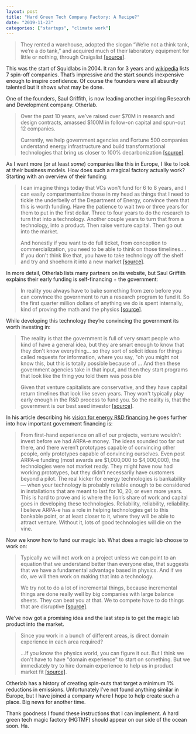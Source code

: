 ```yaml
---
layout: post
title: "Hard Green Tech Company Factory: A Recipe?"
date: "2019-11-23"
categories: ["startups", "climate work"]
---
```

>They rented a warehouse, adopted the slogan “We’re not a think tank, we’re a do tank,” and acquired much of their laboratory equipment for little or nothing, through Craigslist [[source]](https://www.newyorker.com/magazine/2010/05/17/the-inventors-dilemma).

This was the start of Squidlabs in 2004. It ran for 3 years and [wikipedia](https://en.wikipedia.org/wiki/Squid_Labs) lists 7 spin-off companies. That’s impressive and the start sounds inexpensive enough to inspire confidence. Of course the founders were all absurdly talented but it shows what may be done.

One of the founders, Saul Griffith, is now leading another inspiring Research and Development company. Otherlab.

>Over the past 10 years, we’ve raised over $70M in research and design contracts, amassed $100M in follow-on capital and spun-out 12 companies.
>
>Currently, we help government agencies and Fortune 500 companies understand energy infrastructure and build transformational technologies that bring us closer to 100% decarbonization [[source]](https://www.otherlab.com/).

As I want more (or at least *some*) companies like this in Europe, I like to look at their business models. How does such a magical factory actually work? Starting with an overview of their funding:

>I can imagine things today that VCs won't fund for 6 to 8 years, and I can easily compartmentalize those in my head as things that I need to tickle the underbelly of the Department of Energy, convince them that this is worth funding. Have the patience to wait two or three years for them to put in the first dollar. Three to four years to do the research to turn that into a technology. Another couple years to turn that from a technology, into a product. Then raise venture capital. Then go out into the market.
>
>And honestly if you want to do full ticket, from conception to commercialization, you need to be able to think on those timelines.... If you don't think like that, you have to take technology off the shelf and try and shoehorn it into a new market [[source]](https://www.myclimatejourney.co/episodes/saul-griffith).

In more detail, Otherlab lists many partners on its website, but Saul Griffith explains their early funding is self-financing + the government:

>In reality you always have to bake something from zero before you can convince the government to run a research program to fund it. So the first quarter million dollars of anything we do is spent internally, kind of proving the math and the physics [[source]](https://www.myclimatejourney.co/episodes/saul-griffith).

While developing this technology they’re convincing the government its worth investing in:
>The reality is that the government is full of very smart people who kind of have a general idea, but they are smart enough to know that they don't know everything… so they sort of solicit ideas for things called requests for information, where you say, "oh you might not know this, but this is totally possible because of … And then these government agencies take in that input, and then they start programs that look like the thing you told them was possible
>
>Given that venture capitalists are conservative, and they have capital return timelines that look like seven years. They won't typically play early enough in the R&D process to fund you. So the reality is, that the government is our best seed investor [[source]](https://www.myclimatejourney.co/episodes/saul-griffith).

In his article describing his [ vision for energy R&D financing ](https://medium.com/otherlab-news/the-case-for-ambitious-energy-r-d-in-the-u-s-e4351406d0ee) he goes further into how important government financing is:

>From first-hand experience on all of our projects, venture wouldn’t invest before we had ARPA-e money. The ideas sounded too far out there, and there weren’t prototypes capable of convincing other people, only prototypes capable of convincing ourselves. Even post ARPA-e funding (most awards are $1,000,000 to $4,000,000), the technologies were not market ready. They might have now had working prototypes, but they didn’t necessarily have customers beyond a pilot. The real kicker for energy technologies is bankability — when your technology is probably reliable enough to be considered in installations that are meant to last for 10, 20, or even more years. This is hard to prove and is where the lion’s share of work and capital goes in developing these technologies. Reliability, reliability, reliability. I believe ARPA-e has a role in helping technologies get to this bankable point, or at least closer to it, where they will be able to attract venture. Without it, lots of good technologies will die on the vine.

Now we know how to fund our magic lab. What does a magic lab choose to work on:
>Typically we will not work on a project unless we can point to an equation that we understand better than everyone else, that suggests that we have a fundamental advantage based in physics. And if we do, we will then work on making that into a technology.
>
>We try not to do a lot of incremental things, because incremental things are done really well by big companies with large balance sheets. They can beat you at that. We to compete have to do things that are disruptive [[source]](https://www.myclimatejourney.co/episodes/saul-griffith).

We’ve now got a promising idea and the last step is to get the magic lab product into the market.

>Since you work in a bunch of different areas, is direct domain experience in each area required?
>
>...If you know the physics world, you can figure it out. But I think we don't have to have "domain experience" to start on something. But we immediately try to hire domain experience to help us in product market fit [[source]](https://www.myclimatejourney.co/episodes/saul-griffith).

Otherlab has a history of creating spin-outs that target a minimum 1% reductions in emissions. Unfortunately I’ve not found anything similar in Europe, but I have joined a company where I hope to help create such a place. Big news for another time. 

Thank goodness I found these instructions that I can implement. A hard green tech magic factory (HGTMF) should appear on our side of the ocean soon. Ha.
